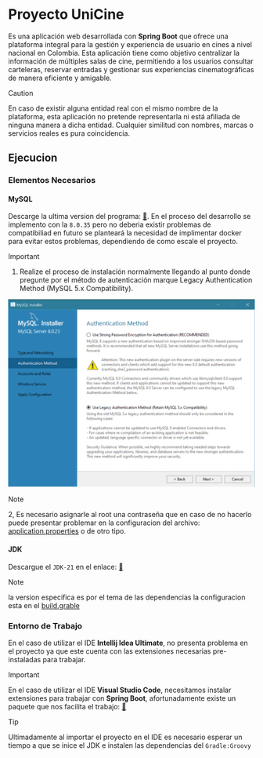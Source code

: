 # Proyecto UniCine

Es una aplicación web desarrollada con **Spring Boot** que ofrece una plataforma integral para la gestión y experiencia de usuario en cines a nivel nacional en Colombia. Esta aplicación tiene como objetivo centralizar la información de múltiples salas de cine, permitiendo a los usuarios consultar carteleras, reservar entradas y gestionar sus experiencias cinematográficas de manera eficiente y amigable.

> [!CAUTION]
> En caso de existir alguna entidad real con el mismo nombre de la plataforma, esta aplicación no pretende representarla ni está afiliada de ninguna manera a dicha entidad. Cualquier similitud con nombres, marcas o servicios reales es pura coincidencia.

## Ejecucion

### Elementos Necesarios

#### MySQL

Descarge la ultima version del programa: [🔗](https://www.mysql.com/). En el proceso del desarrollo se implemento con la `8.0.35` pero no deberia existir problemas de compatibiliad en futuro se planteará la necesidad de implimentar docker para evitar estos problemas, dependiendo de como escale el proyecto.

> [!IMPORTANT]
> 1. Realize el proceso de instalación normalmente llegando al punto donde pregunte por el método de autenticación marque Legacy Authentication Method (MySQL 5.x Compatibility).

![alt text](image.png)

> [!NOTE]
> 2, Es necesario asignarle al root una contraseña que en caso de no hacerlo puede presentar problemar en la configuracion del archivo: [application.properties](https://github.com/CSBMStyles/Cine/blob/main/negocio/src/main/resources/application.properties) o de otro tipo.


#### JDK

Descargue el `JDK-21` en el enlace: [🔗](https://adoptium.net/es/) 

> [!NOTE]
> la version especifica es por el tema de las dependencias la configuracion esta en el [build.grable](https://github.com/CSBMStyles/Cine/blob/main/build.gradle)

### Entorno de Trabajo

En el caso de utilizar el IDE **Intellij Idea Ultimate**, no presenta problema en el proyecto ya que este cuenta con las extensiones necesarias pre-instaladas para trabajar.

> [!IMPORTANT]
> En el caso de utilizar el IDE **Visual Studio Code**, necesitamos instalar extensiones para trabajar con **Spring Boot**, afortunadamente existe un paquete que nos facilita el trabajo: [🔗](https://marketplace.visualstudio.com/items?itemName=vmware.vscode-boot-dev-pack)

> [!TIP]
> Ultimadamente al importar el proyecto en el IDE es necesario esperar un tiempo a que se inice el JDK e instalen las dependencias del `Gradle:Groovy`